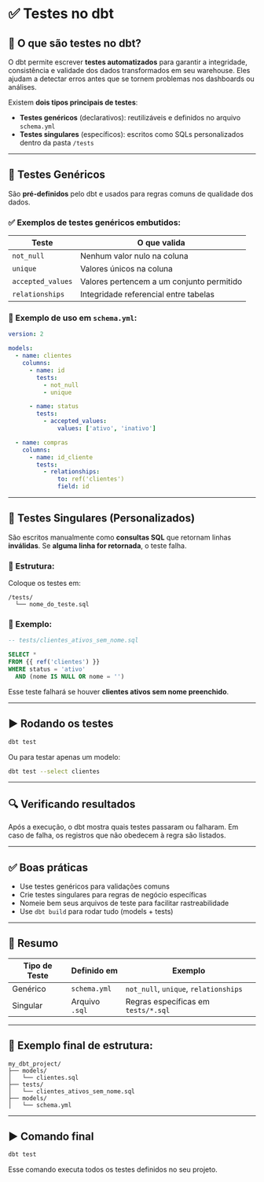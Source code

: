# ✅ Testes no dbt

## 📘 O que são testes no dbt?

O dbt permite escrever **testes automatizados** para garantir a integridade, consistência e validade dos dados transformados em seu warehouse. Eles ajudam a detectar erros antes que se tornem problemas nos dashboards ou análises.

Existem **dois tipos principais de testes**:

- **Testes genéricos** (declarativos): reutilizáveis e definidos no arquivo `schema.yml`
- **Testes singulares** (específicos): escritos como SQLs personalizados dentro da pasta `/tests`

---

## 🧪 Testes Genéricos

São **pré-definidos** pelo dbt e usados para regras comuns de qualidade dos dados.

### ✅ Exemplos de testes genéricos embutidos:

| Teste         | O que valida                                 |
|---------------|----------------------------------------------|
| `not_null`    | Nenhum valor nulo na coluna                  |
| `unique`      | Valores únicos na coluna                     |
| `accepted_values` | Valores pertencem a um conjunto permitido |
| `relationships` | Integridade referencial entre tabelas       |

### 📄 Exemplo de uso em `schema.yml`:

```yaml
version: 2

models:
  - name: clientes
    columns:
      - name: id
        tests:
          - not_null
          - unique

      - name: status
        tests:
          - accepted_values:
              values: ['ativo', 'inativo']

  - name: compras
    columns:
      - name: id_cliente
        tests:
          - relationships:
              to: ref('clientes')
              field: id
```

---

## 🧠 Testes Singulares (Personalizados)

São escritos manualmente como **consultas SQL** que retornam linhas **inválidas**. Se **alguma linha for retornada**, o teste falha.

### 📁 Estrutura:

Coloque os testes em:  
```
/tests/
  └── nome_do_teste.sql
```

### 📄 Exemplo:

```sql
-- tests/clientes_ativos_sem_nome.sql

SELECT *
FROM {{ ref('clientes') }}
WHERE status = 'ativo'
  AND (nome IS NULL OR nome = '')
```

Esse teste falhará se houver **clientes ativos sem nome preenchido**.

---

## ▶️ Rodando os testes

```bash
dbt test
```

Ou para testar apenas um modelo:

```bash
dbt test --select clientes
```

---

## 🔍 Verificando resultados

Após a execução, o dbt mostra quais testes passaram ou falharam. Em caso de falha, os registros que não obedecem à regra são listados.

---

## ✅ Boas práticas

- Use testes genéricos para validações comuns
- Crie testes singulares para regras de negócio específicas
- Nomeie bem seus arquivos de teste para facilitar rastreabilidade
- Use `dbt build` para rodar tudo (models + tests)

---

## 🧠 Resumo

| Tipo de Teste      | Definido em        | Exemplo                                 |
|--------------------|--------------------|-----------------------------------------|
| Genérico           | `schema.yml`       | `not_null`, `unique`, `relationships`   |
| Singular           | Arquivo `.sql`     | Regras específicas em `tests/*.sql`     |

---

## 🧪 Exemplo final de estrutura:

```
my_dbt_project/
├── models/
│   └── clientes.sql
├── tests/
│   └── clientes_ativos_sem_nome.sql
├── models/
│   └── schema.yml
```

---

## ▶️ Comando final

```bash
dbt test
```

Esse comando executa todos os testes definidos no seu projeto.
